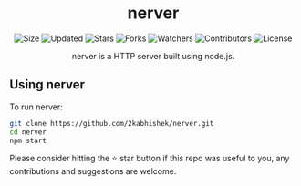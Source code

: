 <div align="center">

# nerver

![Size](https://img.shields.io/github/repo-size/2kabhishek/nerver?style=plastic&color=0f0&label=Size)
![Updated](https://img.shields.io/github/last-commit/2kabhishek/nerver?style=plastic&color=f00&label=Updated)
![Stars](https://img.shields.io/github/stars/2kabhishek/nerver?style=plastic&color=ffc801&label=Stars)
![Forks](https://img.shields.io/github/forks/2kabhishek/nerver?style=plastic&color=003cff&label=Forks)
![Watchers](https://img.shields.io/github/watchers/2kabhishek/nerver?style=plastic&color=ff5500&label=Watchers)
![Contributors](https://img.shields.io/github/contributors/2kabhishek/nerver?style=plastic&color=f0f&label=Contributors)
![License](https://img.shields.io/github/license/2kabhishek/nerver?style=plastic&color=555&label=License)

nerver is a HTTP server built using node.js.

</div>

## Using nerver

To run nerver:

```bash
git clone https://github.com/2kabhishek/nerver.git
cd nerver
npm start
```
Please consider hitting the ⭐ star button if this repo was useful to you, any contributions and suggestions are welcome.

